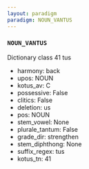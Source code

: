 ```yaml
---
layout: paradigm
paradigm: NOUN_VANTUS
---
```

### ` NOUN_VANTUS `

Dictionary class 41 tus
* harmony: back
* upos: NOUN
* kotus_av: C
* possessive: False
* clitics: False
* deletion: us
* pos: NOUN
* stem_vowel: None
* plurale_tantum: False
* grade_dir: strengthen
* stem_diphthong: None
* suffix_regex: tus
* kotus_tn: 41
